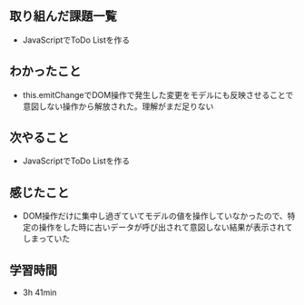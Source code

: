 ## 取り組んだ課題一覧
- JavaScriptでToDo Listを作る
## わかったこと
- this.emitChangeでDOM操作で発生した変更をモデルにも反映させることで意図しない操作から解放された。理解がまだ足りない
## 次やること
- JavaScriptでToDo Listを作る
## 感じたこと
- DOM操作だけに集中し過ぎていてモデルの値を操作していなかったので、特定の操作をした時に古いデータが呼び出されて意図しない結果が表示されてしまっていた
## 学習時間
- 3h 41min